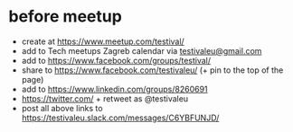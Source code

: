 # before meetup

- create at https://www.meetup.com/testival/
- add to Tech meetups Zagreb calendar via testivaleu@gmail.com
- add to https://www.facebook.com/groups/testival/
- share to https://www.facebook.com/testivaleu/ (+ pin to the top of the page)
- add to https://www.linkedin.com/groups/8260691
- https://twitter.com/ + retweet as @testivaleu
- post all above links to https://testivaleu.slack.com/messages/C6YBFUNJD/
